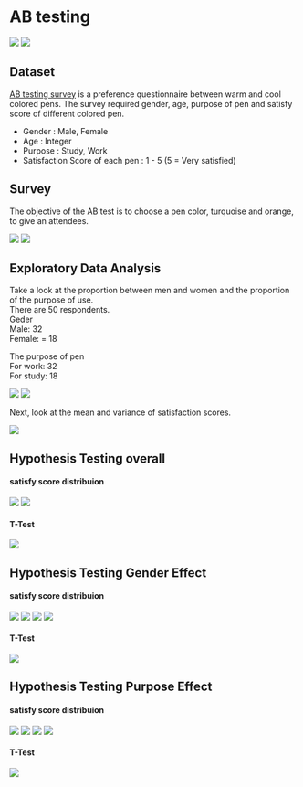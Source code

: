 # AB testing
 [![](https://img.shields.io/badge/-Analysis--toolpak-green)](https://support.microsoft.com/en-us/office/load-the-analysis-toolpak-in-excel-6a63e598-cd6d-42e3-9317-6b40ba1a66b4)
 [![](https://img.shields.io/badge/-Excel-green)](https://www.microsoft.com/en-us/microsoft-365/excel)
 
## Dataset
[AB testing survey](https://github.com/NittyNice/BADS7105-CRM-Analytics/blob/main/data/AB%20Testing%20Survey.csv) is a preference questionnaire between warm and cool colored pens. The survey required gender, age, purpose of pen and satisfy score of different colored pen.
- Gender : Male, Female
- Age : Integer
- Purpose : Study, Work
- Satisfaction Score of each pen : 1 - 5 (5 = Very satisfied)
 
## Survey
The objective of the AB test is to choose a pen color, turquoise and orange, to give an attendees.  

![](./img/pen_turquoise.png) ![](./img/pen_orange.png)
 
## Exploratory Data Analysis
Take a look at the proportion between men and women and the proportion of the purpose of use.  
There are 50 respondents.  
Geder  
Male: 32  
Female: = 18  

The purpose of pen  
For work: 32  
For study: 18  

![](./img/gender.png) ![](./img/purpose.png)
 
Next, look at the mean and variance of satisfaction scores.  

![](./img/summarize.png)
 
## Hypothesis Testing overall  
#### satisfy score distribuion  
![](./img/score_of_turquoise_pen.png) ![](./img/score_of_orange_pen.png)

#### T-Test
![](./img/t_test_all.png)


## Hypothesis Testing Gender Effect
#### satisfy score distribuion  
![](./img/score_of_turquoise_pen_man.png) ![](./img/score_of_turquoise_pen_woman.png)
![](./img/score_of_orange_pen_man.png) ![](./img/score_of_orange_pen_woman.png)

#### T-Test
![](./img/t_test_gender.png)



## Hypothesis Testing Purpose Effect  
#### satisfy score distribuion  
![](./img/score_of_turquoise_pen_for_study.png) ![](./img/score_of_turquoise_pen_for_work.png)
![](./img/score_of_orange_pen_for_study.png) ![](./img/score_of_orange_pen_for_work.png)

#### T-Test
![](./img/t_test_purpose.png)
 
